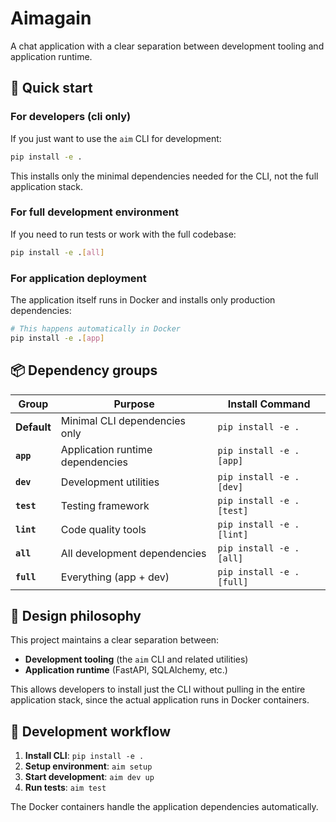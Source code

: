 # Aimagain

A chat application with a clear separation between development tooling and application runtime.

## 🚀 Quick start

### For developers (cli only)

If you just want to use the `aim` CLI for development:

```bash
pip install -e .
```

This installs only the minimal dependencies needed for the CLI, not the full application stack.

### For full development environment

If you need to run tests or work with the full codebase:

```bash
pip install -e .[all]
```

### For application deployment

The application itself runs in Docker and installs only production dependencies:

```bash
# This happens automatically in Docker
pip install -e .[app]
```

## 📦 Dependency groups

| Group       | Purpose                          | Install Command          |
| ----------- | -------------------------------- | ------------------------ |
| **Default** | Minimal CLI dependencies only    | `pip install -e .`       |
| **`app`**   | Application runtime dependencies | `pip install -e .[app]`  |
| **`dev`**   | Development utilities            | `pip install -e .[dev]`  |
| **`test`**  | Testing framework                | `pip install -e .[test]` |
| **`lint`**  | Code quality tools               | `pip install -e .[lint]` |
| **`all`**   | All development dependencies     | `pip install -e .[all]`  |
| **`full`**  | Everything (app + dev)           | `pip install -e .[full]` |

## 🎯 Design philosophy

This project maintains a clear separation between:

- **Development tooling** (the `aim` CLI and related utilities)
- **Application runtime** (FastAPI, SQLAlchemy, etc.)

This allows developers to install just the CLI without pulling in the entire application stack, since the actual application runs in Docker containers.

## 🔧 Development workflow

1. **Install CLI**: `pip install -e .`
2. **Setup environment**: `aim setup`
3. **Start development**: `aim dev up`
4. **Run tests**: `aim test`

The Docker containers handle the application dependencies automatically.
